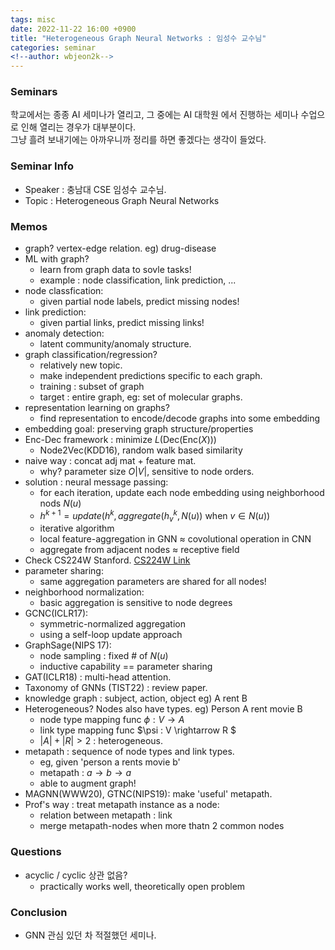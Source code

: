 ```yaml
---
tags: misc
date: 2022-11-22 16:00 +0900
title: "Heterogeneous Graph Neural Networks : 임성수 교수님"
categories: seminar
<!--author: wbjeon2k-->
---
```


### Seminars

학교에서는 종종 AI 세미나가 열리고, 그 중에는 AI 대학원 에서 진행하는 세미나 수업으로 인해 열리는 경우가 대부분이다.  
그냥 흘려 보내기에는 아까우니까 정리를 하면 좋겠다는 생각이 들었다.  

### Seminar Info

- Speaker : 충남대 CSE 임성수 교수님.
- Topic : Heterogeneous Graph Neural Networks

### Memos

- graph? vertex-edge relation. eg) drug-disease
- ML with graph?
    - learn from graph data to sovle tasks!
    - example : node classification, link prediction, ...
- node classfication:
    - given partial node labels, predict missing nodes!
- link prediction:
    - given partial links, predict missing links!
- anomaly detection:
    - latent community/anomaly structure.
- graph classification/regression?
    - relatively new topic.
    - make independent predictions specific to each graph.
    - training : subset of graph
    - target : entire graph, eg: set of molecular graphs.
- representation learning on graphs?
    - find representation to encode/decode graphs into some embedding
- embedding goal: preserving graph structure/properties
- Enc-Dec framework : minimize $L(\text{Dec}(\text{Enc}(X)))$
    - Node2Vec(KDD16), random walk based similarity
- naive way : concat adj mat + feature mat.
    - why? parameter size $O|V|$, sensitive to node orders.
- solution : neural message passing:
    - for each iteration, update each node embedding using neighborhood nods $N(u)$
    - $h^{k+1} = update(h^k, aggregate(h^k_v, N(u)) \text{  when  } v \in N(u))$
    - iterative algorithm
    - local feature-aggregation in GNN $\approx$ covolutional operation in CNN
    - aggregate from adjacent nodes $\approx$ receptive field
- Check CS224W Stanford. [CS224W Link](http://web.stanford.edu/class/cs224w/)
- parameter sharing:
    - same aggregation parameters are shared for all nodes!
- neighborhood normalization:
    - basic aggregation is sensitive to node degrees
- GCNC(ICLR17):
    - symmetric-normalized aggregation
    - using a self-loop update approach
- GraphSage(NIPS 17):
    - node sampling : fixed # of $N(u)$
    - inductive capability == parameter sharing
- GAT(ICLR18) : multi-head attention.
- Taxonomy of GNNs (TIST22) : review paper.
- knowledge graph : subject, action, object eg) A rent B
- Heterogeneous? Nodes also have types. eg) Person A rent movie B
    - node type mapping func $\phi : V \rightarrow A$
    - link type mapping func $\psi : V \rightarrow R $
    - $|A| + |R| > 2$ : heterogeneous.
- metapath : sequence of node types and link types.
    - eg, given 'person a rents movie b'
    - metapath : $a \rightarrow b \rightarrow a$
    - able to augment graph!
- MAGNN(WWW20), GTNC(NIPS19): make 'useful' metapath.
- Prof's way : treat metapath instance as a node:
    - relation between metapath : link
    - merge metapath-nodes when more thatn 2 common nodes

### Questions
- acyclic / cyclic 상관 없음?
    - practically works well, theoretically open problem

### Conclusion
- GNN 관심 있던 차 적절했던 세미나.
